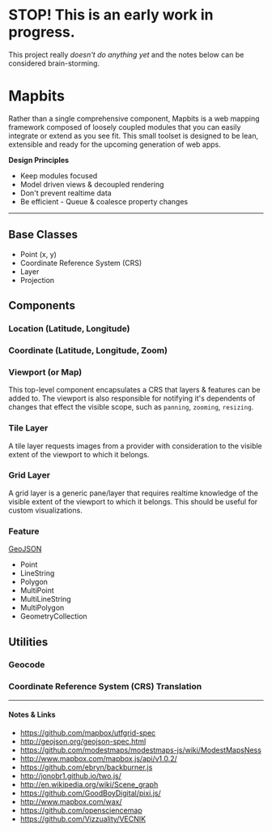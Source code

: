 # STOP! This is an early work in progress.
This project really *doesn't do anything yet* and the notes below can be considered brain-storming.

# Mapbits

Rather than a single comprehensive component, Mapbits is a web mapping framework composed of loosely coupled modules that you can easily integrate or extend as you see fit. This small toolset is designed to be lean, extensible and ready for the upcoming generation of web apps.

**Design Principles** 

* Keep modules focused
* Model driven views & decoupled rendering
* Don't prevent realtime data
* Be efficient - Queue & coalesce property changes

- - -

## Base Classes

* Point (x, y)
* Coordinate Reference System (CRS)
* Layer
* Projection


## Components

### Location (Latitude, Longitude)
### Coordinate (Latitude, Longitude, Zoom)

### Viewport (or Map)
This top-level component encapsulates a CRS that layers & features can be added to. The viewport is also responsible for notifying it's dependents of changes that effect the visible scope, such as `panning`, `zooming`, `resizing`.

### Tile Layer
A tile layer requests images from a provider with consideration to the visible extent of the viewport to which it belongs.

### Grid Layer
A grid layer is a generic pane/layer that requires realtime knowledge of the visible extent of the viewport to which it belongs. This should be useful for custom visualizations.

### Feature
[GeoJSON](http://geojson.org/geojson-spec.html)

* Point
* LineString
* Polygon
* MultiPoint
* MultiLineString
* MultiPolygon
* GeometryCollection


## Utilities

### Geocode

### Coordinate Reference System (CRS) Translation 



- - -
#### Notes & Links

* https://github.com/mapbox/utfgrid-spec
* http://geojson.org/geojson-spec.html
* https://github.com/modestmaps/modestmaps-js/wiki/ModestMapsNess
* http://www.mapbox.com/mapbox.js/api/v1.0.2/
* https://github.com/ebryn/backburner.js
* http://jonobr1.github.io/two.js/
* http://en.wikipedia.org/wiki/Scene_graph
* https://github.com/GoodBoyDigital/pixi.js/
* http://www.mapbox.com/wax/
* https://github.com/opensciencemap
* https://github.com/Vizzuality/VECNIK


